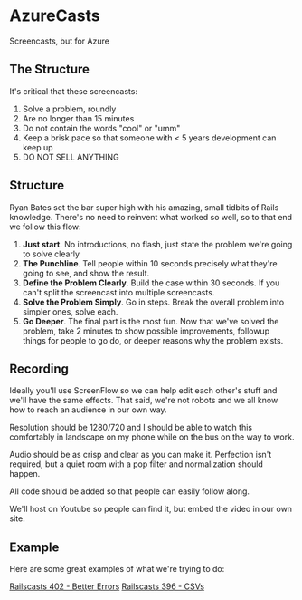 # AzureCasts
Screencasts, but for Azure

## The Structure
It's critical that these screencasts:

 1. Solve a problem, roundly
 1. Are no longer than 15 minutes
 1. Do not contain the words "cool" or "umm"
 1. Keep a brisk pace so that someone with < 5 years development can keep up
 1. DO NOT SELL ANYTHING

## Structure
Ryan Bates set the bar super high with his amazing, small tidbits of Rails knowledge. There's no need to reinvent what worked so well, so to that end we follow this flow:

 1. **Just start**. No introductions, no flash, just state the problem we're going to solve clearly
 1. **The Punchline**. Tell people within 10 seconds precisely what they're going to see, and show the result.
 1. **Define the Problem Clearly**. Build the case within 30 seconds. If you can't split the screencast into multiple screencasts.
 1. **Solve the Problem Simply**. Go in steps. Break the overall problem into simpler ones, solve each.
 1. **Go Deeper**. The final part is the most fun. Now that we've solved the problem, take 2 minutes to show possible improvements, followup things for people to go do, or deeper reasons why the problem exists.

## Recording
Ideally you'll use ScreenFlow so we can help edit each other's stuff and we'll have the same effects. That said, we're not robots and we all know how to reach an audience in our own way.

Resolution should be 1280/720 and I should be able to watch this comfortably in landscape on my phone while on the bus on the way to work.

Audio should be as crisp and clear as you can make it. Perfection isn't required, but a quiet room with a pop filter and normalization should happen.

All code should be added so that people can easily follow along.

We'll host on Youtube so people can find it, but embed the video in our own site. 

## Example
Here are some great examples of what we're trying to do:

[Railscasts 402 - Better Errors](http://railscasts.com/episodes/402-better-errors-railspanel?autoplay=true)
[Railscasts 396 - CSVs](http://railscasts.com/episodes/396-importing-csv-and-excel?autoplay=true)